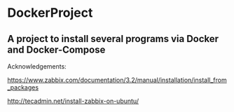 # DockerProject

## A project to install several programs via Docker and Docker-Compose

Acknowledgements:

https://www.zabbix.com/documentation/3.2/manual/installation/install_from_packages

http://tecadmin.net/install-zabbix-on-ubuntu/
